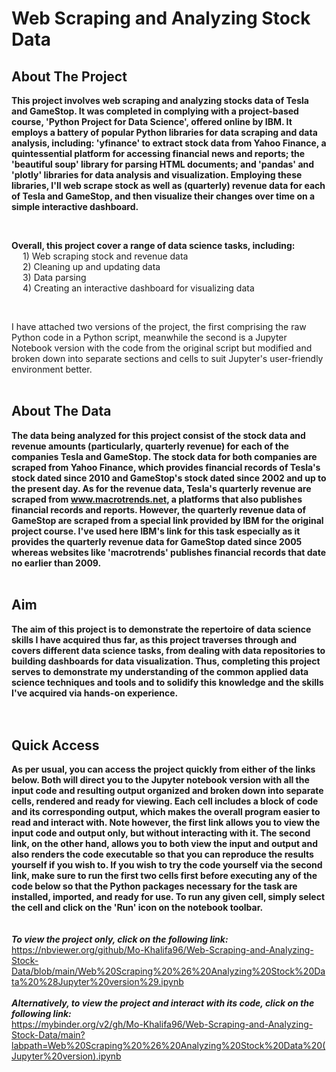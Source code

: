 # Web Scraping and Analyzing Stock Data

## About The Project
**This project involves web scraping and analyzing stocks data of Tesla and GameStop. It was completed in complying with a project-based course, 'Python Project
for Data Science', offered online by IBM. It employs a battery of popular Python libraries for data scraping and data analysis, including: 'yfinance' to extract 
stock data from Yahoo Finance, a quintessential platform for accessing financial news and reports; the 'beautiful soup' library for parsing HTML documents; and 
'pandas' and 'plotly' libraries for data analysis and visualization. Employing these libraries, I'll web scrape stock as well as (quarterly) revenue data for each 
of Tesla and GameStop, and then visualize their changes over time on a simple interactive dashboard.**

<br> 

**Overall, this project cover a range of data science tasks, including:** <br> 
&emsp; 1) Web scraping stock and revenue data <br>
&emsp; 2) Cleaning up and updating data <br>
&emsp; 3) Data parsing <br>
&emsp; 4) Creating an interactive dashboard for visualizing data <br>

<br>

I have attached two versions of the project, the first comprising the raw Python code in a Python script, meanwhile the second is a Jupyter Notebook version with 
the code from the original script but modified and broken down into separate sections and cells to suit Jupyter's user-friendly environment better.
<br>
<br>

## About The Data
**The data being analyzed for this project consist of the stock data and revenue amounts (particularly, quarterly revenue) for each of the companies Tesla and GameStop. 
The stock data for both companies are scraped from Yahoo Finance, which provides financial records of Tesla's stock dated since 2010 and GameStop's stock dated since 2002 
and up to the present day. As for the revenue data, Tesla's quarterly revenue are scraped from www.macrotrends.net, a platforms that also publishes financial records and 
reports. However, the quarterly revenue data of GameStop are scraped from a special link provided by IBM for the original project course. I've used here IBM's link for this 
task especially as it provides the quarterly revenue data for GameStop dated since 2005 whereas websites like 'macrotrends' publishes financial records that date no earlier 
than 2009.**
<br>
<br>


## Aim 
**The aim of this project is to demonstrate the repertoire of data science skills I have acquired thus far, as this project traverses through and covers different data science tasks, 
from dealing with data repositories to building dashboards for data visualization. Thus, completing this project serves to demonstrate my understanding  of the common applied data 
science techniques and tools and to solidify this knowledge and the skills I've acquired via hands-on experience.**
<br>
<br>
<br>

## Quick Access
**As per usual, you can access the project quickly from either of the links below. Both will direct you to the Jupyter notebook version with all the input code and resulting output 
organized and broken down into separate cells, rendered and ready for viewing. Each cell includes a block of code and its corresponding output, which makes the overall program easier
to read and interact with. Note however, the first link allows you to view the input code and output only, but without interacting with it. The second link, on the other hand, allows 
you to both view the input and output and also renders the code executable so that you can reproduce the results yourself if you wish to. If you wish to try the code yourself via the
second link, make sure to run the first two cells first before executing any of the code below so that the Python packages necessary for the task are installed, imported, and ready 
for use. To run any given cell, simply select the cell and click on the 'Run' icon on the notebook toolbar.**
<br>
<br>
<br>
***To view the project only, click on the following link:*** <br>
https://nbviewer.org/github/Mo-Khalifa96/Web-Scraping-and-Analyzing-Stock-Data/blob/main/Web%20Scraping%20%26%20Analyzing%20Stock%20Data%20%28Jupyter%20version%29.ipynb
<br>
<br>
***Alternatively, to view the project and interact with its code, click on the following link:*** <br>
https://mybinder.org/v2/gh/Mo-Khalifa96/Web-Scraping-and-Analyzing-Stock-Data/main?labpath=Web%20Scraping%20%26%20Analyzing%20Stock%20Data%20(Jupyter%20version).ipynb
<br>
<br>
<br>

